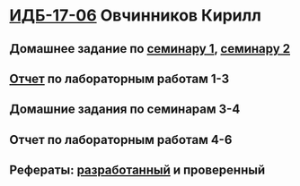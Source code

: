 # [ИДБ-17-06](https://github.com/stankin/design-part-1/wiki/list-idb-17-06) Овчинников Кирилл

## Домашнее задание по [семинару 1](), [семинару 2]()

## [Отчет](https://github.com/Kiruhas/KirillOvchinnikov.github.io/wiki/%D0%9B%D0%B0%D0%B1%D0%BE%D1%80%D0%B0%D1%82%D0%BE%D1%80%D0%BD%D1%8B%D0%B5-%D1%80%D0%B0%D0%B1%D0%BE%D1%82%D1%8B-1,-2,-3) по лабораторным работам 1-3

## Домашние задания по семинарам 3-4

## Отчет по лабораторным работам 4-6

## Рефераты: [разработанный](https://github.com/stankin/design-part-1/wiki/exam05-4) и проверенный
